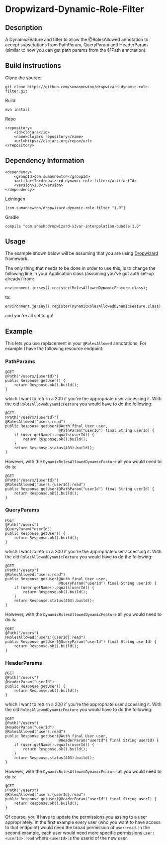 # Dropwizard-Dynamic-Role-Filter

## Description
A DynamicFeature and filter to allow the @RolesAllowed annotation to accept substitutions from PathParam, QueryParam and HeaderParam (similar to how you can get path params from the @Path annotation).

## Build instructions
Clone the source:
```
git clone https://github.com/sumannewton/dropwizard-dynamic-role-filter.git
```
Build
```
mvn install
```
Repo
```
<repository>
    <id>clojars</id>
    <name>Clojars repository</name>
    <url>https://clojars.org/repo</url>
</repository>
```
## Dependency Information
```
<dependency>
    <groupId>com.sumannewton</groupId>
    <artifactId>dropwizard-dynamic-role-filter</artifactId>
    <version>1.0</version>
</dependency>
```

Leiningen
```
[com.sumannewton/dropwizard-dynamic-role-filter "1.0"]
```
Gradle
```
compile "com.shash:dropwizard-s3var-interpolation-bundle:1.0"
```

## Usage
The example shown below will be assuming that you are using [Dropwizard](dropwizard.github.io/dropwizard) framework.

The only thing that needs to be done in order to use this, is to change the following line in your Application class (assuming you've got auth set-up already) from:
```
environment.jersey().register(RolesAllowedDynamicFeature.class);
```
to:
```
environment.jersey().register(DynamicRolesAllowedDynamicFeature.class);
```
and you're all set to go!

## Example
This lets you use replacement in your `@RolesAllowed` annotations. For example I have the following resource endpoint:
### PathParams
```
@GET
@Path("/users/{userId}")
public Response getUser() {
    return Response.ok().build();
}
```
which I want to return a 200 if you're the appropriate user accessing it. With the old `RolesAllowedDynamicFeature` you would have to do the following:
```
@GET
@Path("/users/{userId}")
@RolesAllowed("users:read")
public Response getUser(@Auth final User user,
                        @PathParam("userId") final String userId) {
    if (user.getName().equals(userId)) {
        return Response.ok().build();
    }
    return Response.status(403).build();
}
```
However, with the `DynamicRolesAllowedDynamicFeature` all you would need to do is:
```
@GET
@Path("/users/{userId}")
@RolesAllowed("users:{userId}:read")
public Response getUser(@PathParam("userId") final String userId) {
    return Response.ok().build();
}
```
### QueryParams
```
@GET
@Path("/users")
@QueryParam("userId")
public Response getUser() {
    return Response.ok().build();
}
```
which I want to return a 200 if you're the appropriate user accessing it. With the old `RolesAllowedDynamicFeature` you would have to do the following:
```
@GET
@Path("/users")
@RolesAllowed("users:read")
public Response getUser(@Auth final User user,
                        @QueryParam("userId") final String userId) {
    if (user.getName().equals(userId)) {
        return Response.ok().build();
    }
    return Response.status(403).build();
}
```
However, with the `DynamicRolesAllowedDynamicFeature` all you would need to do is:
```
@GET
@Path("/users")
@RolesAllowed("users:{userId}:read")
public Response getUser(@QueryParam("userId") final String userId) {
    return Response.ok().build();
}
```
### HeaderParams
```
@GET
@Path("/users")
@HeaderParam("userId")
public Response getUser() {
    return Response.ok().build();
}
```
which I want to return a 200 if you're the appropriate user accessing it. With the old `RolesAllowedDynamicFeature` you would have to do the following:
```
@GET
@Path("/users")
@HeaderParam("userId")
@RolesAllowed("users:read")
public Response getUser(@Auth final User user,
                        @HeaderParam("userId") final String userId) {
    if (user.getName().equals(userId)) {
        return Response.ok().build();
    }
    return Response.status(403).build();
}
```
However, with the `DynamicRolesAllowedDynamicFeature` all you would need to do is:
```
@GET
@Path("/users")
@RolesAllowed("users:{userId}:read")
public Response getUser(@HeaderParam("userId") final String userI) {
    return Response.ok().build();
}
```
Of course, you'll have to update the permissions you assing to a user appropriately. In the first example every user (who you want to have access to that endpoint) would need the broad permission of `user:read`. In the second example, each user would need more specific permissions `user:<userId>:read` where `<userId>` is the userId of the new user.

